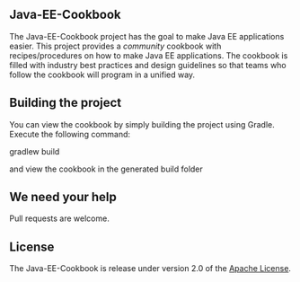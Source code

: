 ## Java-EE-Cookbook

The Java-EE-Cookbook project has the goal to make Java EE applications easier.
This project provides a *community* cookbook with recipes/procedures on how to make Java EE applications.
The cookbook is filled with industry best practices and design guidelines so that teams who follow the cookbook will program in a unified way.

## Building the project

You can view the cookbook by simply building the project using Gradle.
Execute the following command:

gradlew build

and view the cookbook in the generated build folder

## We need your help

Pull requests are welcome.

## License

The Java-EE-Cookbook is release under version 2.0 of the [Apache License][].


[Apache License]: http://www.apache.org/licenses/LICENSE-2.0